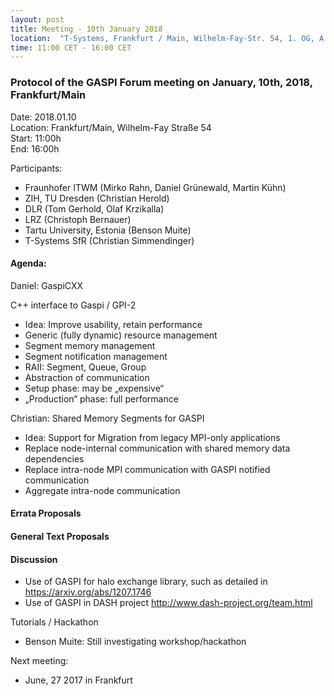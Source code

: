 ```yaml
---
layout: post
title: Meeting - 10th January 2018
location:  "T-Systems, Frankfurt / Main, Wilhelm-Fay-Str. 54, 1. OG, A.1.08"
time: 11:00 CET - 16:00 CET
---
```


### Protocol of the GASPI Forum meeting on January, 10th, 2018, Frankfurt/Main

Date: 2018.01.10  
Location: Frankfurt/Main, Wilhelm-Fay Straße 54  
Start: 11:00h  
End: 16:00h  

Participants:

- Fraunhofer ITWM (Mirko Rahn, Daniel Grünewald, Martin Kühn)
- ZIH, TU Dresden (Christian Herold)
- DLR (Tom Gerhold, Olaf Krzikalla)
- LRZ (Christoph Bernauer)
- Tartu University, Estonia (Benson Muite)
- T-Systems SfR (Christian Simmendinger)

#### Agenda:

Daniel: GaspiCXX

C++ interface to Gaspi / GPI-2
  - Idea: Improve usability, retain performance
  - Generic (fully dynamic) resource management
  - Segment memory management
  - Segment notification management
  - RAII: Segment, Queue, Group
  - Abstraction of communication
  - Setup phase: may be „expensive“
  - „Production“ phase: full performance
  
Christian: Shared Memory Segments for GASPI

 - Idea: Support for Migration from legacy MPI-only applications
 - Replace node-internal communication with shared memory data dependencies
 - Replace intra-node MPI communication with GASPI notified communication
 - Aggregate intra-node communication 

#### Errata Proposals

#### General Text Proposals


#### Discussion

 - Use of GASPI for halo exchange library, such as detailed in https://arxiv.org/abs/1207.1746
 - Use of GASPI in DASH project http://www.dash-project.org/team.html

Tutorials / Hackathon

- Benson Muite: Still investigating workshop/hackathon

Next meeting:

- June, 27 2017 in Frankfurt
